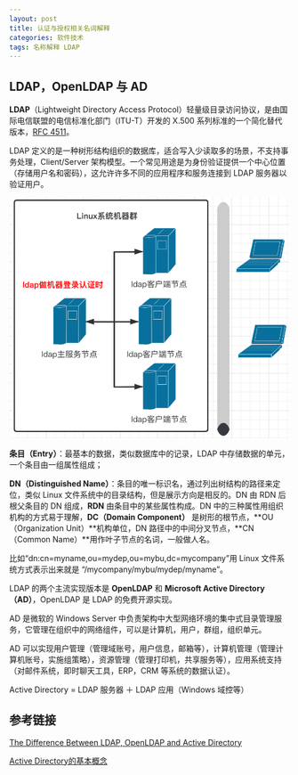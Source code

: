 ```yaml
---
layout: post
title: 认证与授权相关名词解释 
categories: 软件技术
tags: 名称解释 LDAP
---
```


## LDAP，OpenLDAP 与 AD

**LDAP**（Lightweight Directory Access Protocol）轻量级目录访问协议，是由国际电信联盟的电信标准化部门（ITU-T）开发的 X.500 系列标准的一个简化替代版本，[RFC 4511](https://datatracker.ietf.org/doc/html/rfc4511)。

LDAP 定义的是一种树形结构组织的数据库，适合写入少读取多的场景，不支持事务处理，Client/Server 架构模型。一个常见用途是为身份验证提供一个中心位置（存储用户名和密码），这允许许多不同的应用程序和服务连接到 LDAP 服务器以验证用户。

![LDAP 服务架构](/assets/img/post/ldap.png "LDAP 服务架构")


**条目（Entry）**：最基本的数据，类似数据库中的记录，LDAP 中存储数据的单元，一个条目由一组属性组成；
  
**DN（Distinguished Name）**：条目的唯一标识名，通过列出树结构的路径来定位，类似 Linux 文件系统中的目录结构，但是展示方向是相反的。DN 由 RDN 后根父条目的 DN 组成，**RDN** 由条目中的某些属性构成。DN 中的三种属性用组织机构的方式易于理解，**DC（Domain Component）** 是树形的根节点，**OU（Organization Unit）**机构单位，DN 路径中的中间分叉节点，**CN（Common Name）**用作叶子节点的名词，一般做人名。

比如“dn:cn=myname,ou=mydep,ou=mybu,dc=mycompany”用 Linux 文件系统方式表示出来就是 “/mycompany/mybu/mydep/myname”。

LDAP 的两个主流实现版本是 **OpenLDAP** 和 **Microsoft Active Directory（AD）**，OpenLDAP 是 LDAP 的免费开源实现。

AD 是微软的 Windows Server 中负责架构中大型网络环境的集中式目录管理服务，它管理在组织中的网络组件，可以是计算机，用户，群组，组织单元。

AD 可以实现用户管理（管理域账号，用户信息，邮箱等），计算机管理（管理计算机账号，实施组策略），资源管理（管理打印机，共享服务等），应用系统支持（对邮件系统，即时聊天工具，ERP，CRM 等系统的数据认证）。

Active Directory = LDAP 服务器 ＋ LDAP 应用（Windows 域控等）

## 参考链接

[The Difference Between LDAP, OpenLDAP and Active Directory](https://jumpcloud.com/blog/difference-between-ldap-openldap-active-directory)

[Active Directory的基本概念](https://www.cnblogs.com/IFire47/p/6672176.html)
